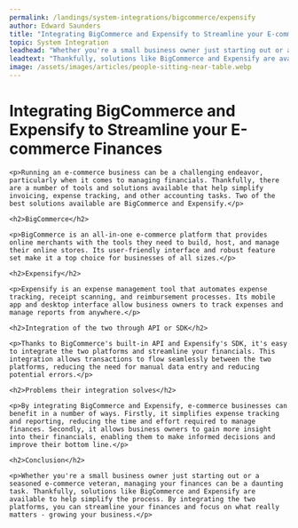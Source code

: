 ```yaml
---
permalink: /landings/system-integrations/bigcommerce/expensify
author: Edward Saunders
title: "Integrating BigCommerce and Expensify to Streamline your E-commerce Finances"
topic: System Integration
leadhead: "Whether you're a small business owner just starting out or a seasoned e-commerce veteran, managing your finances can be a daunting task"
leadtext: "Thankfully, solutions like BigCommerce and Expensify are available to help simplify the process. By integrating the two platforms, you can streamline your finances and focus on what really matters - growing your business."
image: /assets/images/articles/people-sitting-near-table.webp
---
```

<div class="arttext">    <h1>Integrating BigCommerce and Expensify to Streamline your E-commerce Finances</h1>

    <p>Running an e-commerce business can be a challenging endeavor, particularly when it comes to managing financials. Thankfully, there are a number of tools and solutions available that help simplify invoicing, expense tracking, and other accounting tasks. Two of the best solutions available are BigCommerce and Expensify.</p>

    <h2>BigCommerce</h2>

    <p>BigCommerce is an all-in-one e-commerce platform that provides online merchants with the tools they need to build, host, and manage their online stores. Its user-friendly interface and robust feature set make it a top choice for businesses of all sizes.</p>

    <h2>Expensify</h2>

    <p>Expensify is an expense management tool that automates expense tracking, receipt scanning, and reimbursement processes. Its mobile app and desktop interface allow business owners to track expenses and manage reports from anywhere.</p>

    <h2>Integration of the two through API or SDK</h2>

    <p>Thanks to BigCommerce's built-in API and Expensify's SDK, it's easy to integrate the two platforms and streamline your financials. This integration allows transactions to flow seamlessly between the two platforms, reducing the need for manual data entry and reducing potential errors.</p>

    <h2>Problems their integration solves</h2>

    <p>By integrating BigCommerce and Expensify, e-commerce businesses can benefit in a number of ways. Firstly, it simplifies expense tracking and reporting, reducing the time and effort required to manage finances. Secondly, it allows business owners to gain more insight into their financials, enabling them to make informed decisions and improve their bottom line.</p>

    <h2>Conclusion</h2>

    <p>Whether you're a small business owner just starting out or a seasoned e-commerce veteran, managing your finances can be a daunting task. Thankfully, solutions like BigCommerce and Expensify are available to help simplify the process. By integrating the two platforms, you can streamline your finances and focus on what really matters - growing your business.</p>

</div>
